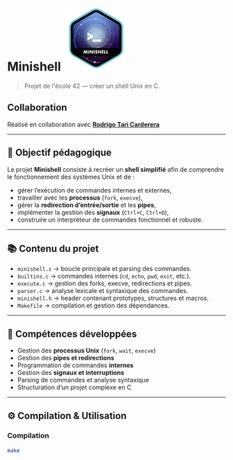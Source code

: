 # Minishell ![42 Badge](https://github.com/Julien-Quinodoz/42-project-badges/blob/main/badges/minishelle.png)</a>

> Projet de l'école 42 — créer un shell Unix en C.
## Collaboration

Réalisé en collaboration avec **[Rodrigo Tari Carderera](https://github.com/Rodrigotari1)**

---

## 🎯 Objectif pédagogique

Le projet **Minishell** consiste à recréer un **shell simplifié** afin de comprendre le fonctionnement des systèmes Unix et de :
- gérer l’exécution de commandes internes et externes,
- travailler avec les **processus** (`fork`, `execve`),
- gérer la **redirection d’entrée/sortie** et les **pipes**,
- implémenter la gestion des **signaux** (`Ctrl+C`, `Ctrl+D`),
- construire un interpréteur de commandes fonctionnel et robuste.

---

## 📚 Contenu du projet

- `minishell.c` → boucle principale et parsing des commandes.
- `builtins.c` → commandes internes (`cd`, `echo`, `pwd`, `exit`, etc.).
- `execute.c` → gestion des forks, execve, redirections et pipes.
- `parser.c` → analyse lexicale et syntaxique des commandes.
- `minishell.h` → header contenant prototypes, structures et macros.
- `Makefile` → compilation et gestion des dépendances.

---

## 🧠 Compétences développées

- Gestion des **processus Unix** (`fork`, `wait`, `execve`)
- Gestion des **pipes et redirections**
- Programmation de commandes **internes**
- Gestion des **signaux et interruptions**
- Parsing de commandes et analyse syntaxique
- Structuration d’un projet complexe en C

---

## ⚙️ Compilation & Utilisation

### Compilation

```bash
make
